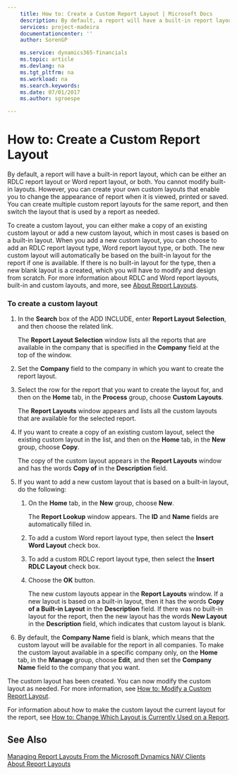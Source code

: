 ```yaml
---
    title: How to: Create a Custom Report Layout | Microsoft Docs
    description: By default, a report will have a built-in report layout, which can be either an RDLC report layout or Word report layout, or both. You cannot modify built-in layouts. However, you can create your own custom layouts that enable you to change the appearance of report when it is viewed, printed or saved. You can create multiple custom report layouts for the same report, and then switch the layout that is used by a report as needed.
    services: project-madeira
    documentationcenter: ''
    author: SorenGP

    ms.service: dynamics365-financials
    ms.topic: article
    ms.devlang: na
    ms.tgt_pltfrm: na
    ms.workload: na
    ms.search.keywords:
    ms.date: 07/01/2017
    ms.author: sgroespe

---
```

# How to: Create a Custom Report Layout
By default, a report will have a built-in report layout, which can be either an RDLC report layout or Word report layout, or both. You cannot modify built-in layouts. However, you can create your own custom layouts that enable you to change the appearance of report when it is viewed, printed or saved. You can create multiple custom report layouts for the same report, and then switch the layout that is used by a report as needed.  
  
 To create a custom layout, you can either make a copy of an existing custom layout or add a new custom layout, which in most cases is based on a built-in layout. When you add a new custom layout, you can choose to add an RDLC report layout type, Word report layout type, or both. The new custom layout will automatically be based on the built-in layout for the report if one is available. If there is no built-in layout for the type, then a new blank layout is a created, which you will have to modify and design from scratch. For more information about RDLC and Word report layouts, built-in and custom layouts, and more, see [About Report Layouts](../FullExperience/about-report-layouts.md).  
  
### To create a custom layout  
  
1.  In the **Search** box of the ADD INCLUDE<!--[!INCLUDE[nav_windows](../../includes/nav_web_md.md)]-->, enter **Report Layout Selection**, and then choose the related link.  
  
     The **Report Layout Selection** window lists all the reports that are available in the company that is specified in the **Company** field at the top of the window.  
  
2.  Set the **Company** field to the company in which you want to create the report layout.  
  
3.  Select the row for the report that you want to create the layout for, and then on the **Home** tab, in the **Process** group, choose **Custom Layouts**.  
  
     The **Report Layouts** window appears and lists all the custom layouts that are available for the selected report.  
  
4.  If you want to create a copy of an existing custom layout, select the existing custom layout in the list, and then on the **Home** tab, in the **New** group, choose **Copy**.  
  
     The copy of the custom layout appears in the **Report Layouts** window and has the words **Copy of** in the **Description** field.  
  
5.  If you want to add a new custom layout that is based on a built-in layout, do the following:  
  
    1.  On the **Home** tab, in the **New** group, choose **New**.  
  
         The **Report Lookup** window appears. The **ID** and **Name** fields are automatically filled in.  
  
    2.  To add a custom Word report layout type, then select the **Insert Word Layout** check box.  
  
    3.  To add a custom RDLC report layout type, then select the **Insert RDLC Layout** check box.  
  
    4.  Choose the **OK** button.  
  
         The new custom layouts appear in the **Report Layouts** window. If a new layout is based on a built-in layout, then it has the words **Copy of a Built-in Layout** in the **Description** field. If there was no built-in layout for the report, then the new layout has the words **New Layout** in the **Description** field, which indicates that custom layout is blank.  
  
6.  By default, the **Company Name** field is blank, which means that the custom layout will be available for the report in all companies. To make the custom layout available in a specific company only, on the **Home** tab, in the **Manage** group, choose **Edit**, and then set the **Company Name** field to the company that you want.  
  
 The custom layout has been created. You can now modify the custom layout as needed. For more information, see [How to: Modify a Custom Report Layout](../FullExperience/how-to-modify-a-custom-report-layout.md).  
  
 For information about how to make the custom layout the current layout for the report, see [How to: Change Which Layout is Currently Used on a Report](../FullExperience/how-to-change-which-layout-is-currently-used-on-a-report.md).  
  
## See Also  
 [Managing Report Layouts From the Microsoft Dynamics NAV Clients](../FullExperience/managing-report-layouts-from-the-microsoft-dynamics-nav-clients.md)   
 [About Report Layouts](../FullExperience/about-report-layouts.md)